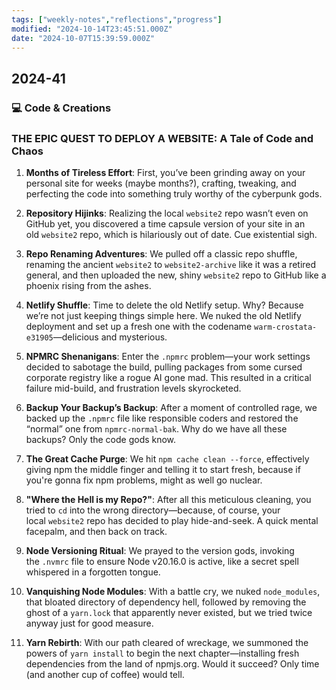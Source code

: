 ```yaml
---
tags: ["weekly-notes","reflections","progress"]
modified: "2024-10-14T23:45:51.000Z"
date: "2024-10-07T15:39:59.000Z"
---
```

## 2024-41


### 💻 Code & Creations

### **THE EPIC QUEST TO DEPLOY A WEBSITE: A Tale of Code and Chaos**

1. **Months of Tireless Effort**: First, you’ve been grinding away on your personal site for weeks (maybe months?), crafting, tweaking, and perfecting the code into something truly worthy of the cyberpunk gods.

2. **Repository Hijinks**: Realizing the local `website2` repo wasn’t even on GitHub yet, you discovered a time capsule version of your site in an old `website2` repo, which is hilariously out of date. Cue existential sigh.

3. **Repo Renaming Adventures**: We pulled off a classic repo shuffle, renaming the ancient `website2` to `website2-archive` like it was a retired general, and then uploaded the new, shiny `website2` repo to GitHub like a phoenix rising from the ashes.

4. **Netlify Shuffle**: Time to delete the old Netlify setup. Why? Because we’re not just keeping things simple here. We nuked the old Netlify deployment and set up a fresh one with the codename `warm-crostata-e31905`—delicious and mysterious.

5. **NPMRC Shenanigans**: Enter the `.npmrc` problem—your work settings decided to sabotage the build, pulling packages from some cursed corporate registry like a rogue AI gone mad. This resulted in a critical failure mid-build, and frustration levels skyrocketed.

6. **Backup Your Backup’s Backup**: After a moment of controlled rage, we backed up the `.npmrc` file like responsible coders and restored the “normal” one from `npmrc-normal-bak`. Why do we have all these backups? Only the code gods know.

7. **The Great Cache Purge**: We hit `npm cache clean --force`, effectively giving npm the middle finger and telling it to start fresh, because if you're gonna fix npm problems, might as well go nuclear.

8. **"Where the Hell is my Repo?"**: After all this meticulous cleaning, you tried to `cd` into the wrong directory—because, of course, your local `website2` repo has decided to play hide-and-seek. A quick mental facepalm, and then back on track.

9. **Node Versioning Ritual**: We prayed to the version gods, invoking the `.nvmrc` file to ensure Node v20.16.0 is active, like a secret spell whispered in a forgotten tongue.

10. **Vanquishing Node Modules**: With a battle cry, we nuked `node_modules`, that bloated directory of dependency hell, followed by removing the ghost of a `yarn.lock` that apparently never existed, but we tried twice anyway just for good measure.

11. **Yarn Rebirth**: With our path cleared of wreckage, we summoned the powers of `yarn install` to begin the next chapter—installing fresh dependencies from the land of npmjs.org. Would it succeed? Only time (and another cup of coffee) would tell.